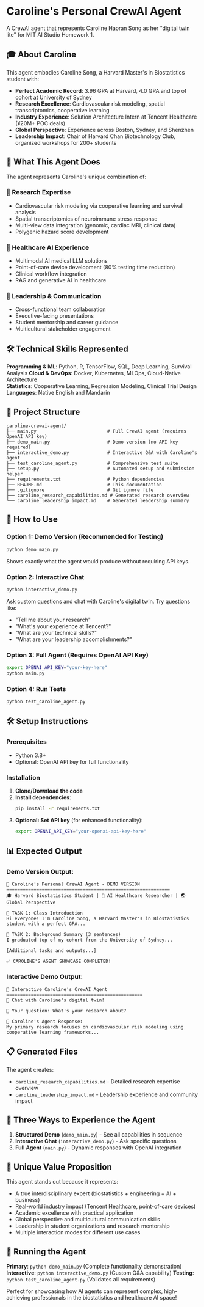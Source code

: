 # Caroline's Personal CrewAI Agent

A CrewAI agent that represents Caroline Haoran Song as her "digital twin lite" for MIT AI Studio Homework 1.

## 🎓 About Caroline

This agent embodies Caroline Song, a Harvard Master's in Biostatistics student with:
- **Perfect Academic Record**: 3.96 GPA at Harvard, 4.0 GPA and top of cohort at University of Sydney
- **Research Excellence**: Cardiovascular risk modeling, spatial transcriptomics, cooperative learning
- **Industry Experience**: Solution Architecture Intern at Tencent Healthcare (¥20M+ POC deals)
- **Global Perspective**: Experience across Boston, Sydney, and Shenzhen
- **Leadership Impact**: Chair of Harvard Chan Biotechnology Club, organized workshops for 200+ students

## 🤖 What This Agent Does

The agent represents Caroline's unique combination of:

### 🔬 Research Expertise
- Cardiovascular risk modeling via cooperative learning and survival analysis
- Spatial transcriptomics of neuroimmune stress response
- Multi-view data integration (genomic, cardiac MRI, clinical data)
- Polygenic hazard score development

### 🏥 Healthcare AI Experience
- Multimodal AI medical LLM solutions
- Point-of-care device development (80% testing time reduction)
- Clinical workflow integration
- RAG and generative AI in healthcare

### 🌟 Leadership & Communication
- Cross-functional team collaboration
- Executive-facing presentations
- Student mentorship and career guidance
- Multicultural stakeholder engagement

## 🛠️ Technical Skills Represented

**Programming & ML**: Python, R, TensorFlow, SQL, Deep Learning, Survival Analysis
**Cloud & DevOps**: Docker, Kubernetes, MLOps, Cloud-Native Architecture  
**Statistics**: Cooperative Learning, Regression Modeling, Clinical Trial Design
**Languages**: Native English and Mandarin

## 📁 Project Structure

```
caroline-crewai-agent/
├── main.py                          # Full CrewAI agent (requires OpenAI API key)
├── demo_main.py                     # Demo version (no API key required)
├── interactive_demo.py              # Interactive Q&A with Caroline's agent
├── test_caroline_agent.py           # Comprehensive test suite
├── setup.py                         # Automated setup and submission helper
├── requirements.txt                 # Python dependencies
├── README.md                        # This documentation
├── .gitignore                       # Git ignore file
├── caroline_research_capabilities.md # Generated research overview
└── caroline_leadership_impact.md    # Generated leadership summary
```

## 🚀 How to Use

### Option 1: Demo Version (Recommended for Testing)
```bash
python demo_main.py
```
Shows exactly what the agent would produce without requiring API keys.

### Option 2: Interactive Chat
```bash
python interactive_demo.py
```
Ask custom questions and chat with Caroline's digital twin. Try questions like:
- "Tell me about your research"
- "What's your experience at Tencent?"
- "What are your technical skills?"
- "What are your leadership accomplishments?"

### Option 3: Full Agent (Requires OpenAI API Key)
```bash
export OPENAI_API_KEY="your-key-here"
python main.py
```

### Option 4: Run Tests
```bash
python test_caroline_agent.py
```

## 🛠️ Setup Instructions

### Prerequisites
- Python 3.8+
- Optional: OpenAI API key for full functionality

### Installation

1. **Clone/Download the code**
2. **Install dependencies**:
   ```bash
   pip install -r requirements.txt
   ```
3. **Optional: Set API key** (for enhanced functionality):
   ```bash
   export OPENAI_API_KEY="your-openai-api-key-here"
   ```

## 📊 Expected Output

### Demo Version Output:
```
🧬 Caroline's Personal CrewAI Agent - DEMO VERSION
============================================================
🎓 Harvard Biostatistics Student | 🔬 AI Healthcare Researcher | 🌏 Global Perspective

📝 TASK 1: Class Introduction
Hi everyone! I'm Caroline Song, a Harvard Master's in Biostatistics student with a perfect GPA...

📝 TASK 2: Background Summary (3 sentences)
I graduated top of my cohort from the University of Sydney...

[Additional tasks and outputs...]

✅ CAROLINE'S AGENT SHOWCASE COMPLETED!
```

### Interactive Demo Output:
```
🧬 Interactive Caroline's CrewAI Agent
==================================================
💬 Chat with Caroline's digital twin!

🤔 Your question: What's your research about?

🤖 Caroline's Agent Response:
My primary research focuses on cardiovascular risk modeling using cooperative learning frameworks...
```

## 📋 Generated Files

The agent creates:
- `caroline_research_capabilities.md` - Detailed research expertise overview
- `caroline_leadership_impact.md` - Leadership experience and community impact

## 🎯 Three Ways to Experience the Agent

1. **Structured Demo** (`demo_main.py`) - See all capabilities in sequence
2. **Interactive Chat** (`interactive_demo.py`) - Ask specific questions
3. **Full Agent** (`main.py`) - Dynamic responses with OpenAI integration


## 🌟 Unique Value Proposition

This agent stands out because it represents:
- A true interdisciplinary expert (biostatistics + engineering + AI + business)
- Real-world industry impact (Tencent Healthcare, point-of-care devices)
- Academic excellence with practical application
- Global perspective and multicultural communication skills
- Leadership in student organizations and research mentorship
- Multiple interaction modes for different use cases

## 🚀 Running the Agent

**Primary**: `python demo_main.py` (Complete functionality demonstration)
**Interactive**: `python interactive_demo.py` (Custom Q&A capability)
**Testing**: `python test_caroline_agent.py` (Validates all requirements)

Perfect for showcasing how AI agents can represent complex, high-achieving professionals in the biostatistics and healthcare AI space!